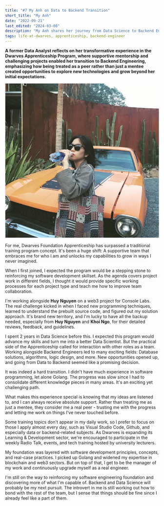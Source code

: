 ```yaml
---
title: "#7 My Anh on Data to Backend Transition"
short_title: "My Anh"
date: "2022-09-21"
last_edited: "2024-03-08"
description: "My Anh shares her journey from Data Science to Backend Engineering through the Dwarves Apprenticeship Program, highlighting how supportive mentorship and challenging opportunities helped her grow in unexpected ways"
tags: life-at-dwarves, apprenticeship, backend-engineer
---
```


**A former Data Analyst reflects on her transformative experience in the Dwarves Apprenticeship Program, where supportive mentorship and challenging projects enabled her transition to Backend Engineering, emphasizing how being treated as a peer rather than just a mentee created opportunities to explore new technologies and grow beyond her initial expectations.**

![My Anh sitting at her desk working on data and backend projects](assets/my-anh-apprentice.webp)

For me, Dwarves Foundation Apprenticeship has surpassed a traditional training program concept. It's been a huge shift: A supportive team that embraces me for who I am and unlocks my capabilities to grow in ways I never imagined.

When I first joined, I expected the program would be a stepping stone to reinforcing my software development skillset. As the agenda covers project work in different fields, I thought it would provide specific working processes for each project type and teach me how to improve team collaboration.

I'm working alongside **Huy Nguyen** on a web3 project for Console Labs. The real challenge kicked in when I faced new programming techniques, learned to understand the prebuilt source code, and figured out my solution approach. It's brand new territory, and I'm lucky to have all the backup needed, especially from **Huy Nguyen** and **Khoi Ngo**, for their detailed reviews, feedback, and guidelines.

I spent 2 years in Data Science before this. I expected this program would advance my skills and turn me into a better Data Scientist. But the practical side of the Apprenticeship called for interaction with other roles as a team. Working alongside Backend Engineers led to many exciting fields: Database solutions, algorithms, logic design, and more. New opportunities opened up, and going from Data to Backend seemed like a promising decision.

It was indeed a hard transition. I didn't have much experience in software programming, let alone Golang. The progress was slow since I had to consolidate different knowledge pieces in many areas. It's an exciting yet challenging path.

What makes this experience special is knowing that my ideas are listened to, and I can always receive absolute support. Rather than treating me as just a mentee, they consider me a real peer - trusting me with the progress and letting me work on things I've never touched before.

Some training topics don't appear in my daily work, so I prefer to focus on those I apply almost every day, such as Visual Studio Code, Github, and especially data or backend-related subjects. As Dwarves is expanding its Learning & Development sector, we're encouraged to participate in the weekly Radio Talk, events, and tech training hosted by university lecturers.

My foundation was layered with software development principles, concepts, and real-case practices. I picked up Golang and widened my expertise in blockchain and web3 sectors. But on top of that, I get to be the manager of my work and continuously upgrade myself as a real engineer.

I'm still on the way to reinforcing my software engineering foundation and discovering more of what I'm capable of. Backend and Data Science will probably be my next pursuit. The introvert in me is still working out how to bond with the rest of the team, but I sense that things should be fine since I already feel like a part of them.
